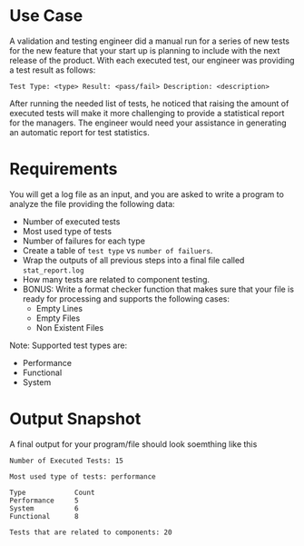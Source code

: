# Use Case

A validation and testing engineer did a manual run for a series of new tests for the new feature that your start up is planning to include with the next release of the product.
With each executed test, our engineer was providing a test result as follows:

```
Test Type: <type> Result: <pass/fail> Description: <description> 
```

After running the needed list of tests, he noticed that raising the amount of executed tests will make it more challenging to provide a statistical report for the managers.
The engineer would need your assistance in generating an automatic report for test statistics.

#  Requirements

You will get a log file as an input, and you are asked to write a program to analyze the file providing the following data:

- Number of executed tests
- Most used type of tests
- Number of failures for each type
- Create a table of `test type` vs `number of failuers`.
- Wrap the outputs of all previous steps into a final file called `stat_report.log`
- How many tests are related to component testing.
- BONUS: Write a format checker function that makes sure that your file is ready for processing and supports the following cases:
    - Empty Lines
    - Empty Files
    - Non Existent Files

Note: Supported test types are:
- Performance
- Functional 
- System

# Output Snapshot

A final output for your program/file should look soemthing like this

```
Number of Executed Tests: 15

Most used type of tests: performance

Type            Count
Performance     5
System          6
Functional      8

Tests that are related to components: 20
```


